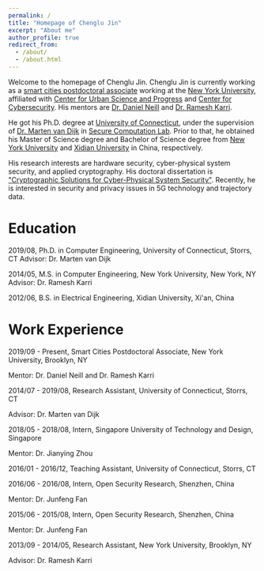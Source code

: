 ```yaml
---
permalink: /
title: "Homepage of Chenglu Jin"
excerpt: "About me"
author_profile: true
redirect_from: 
  - /about/
  - /about.html
---
```


Welcome to the homepage of Chenglu Jin. Chenglu Jin is currently working as a [smart cities postdoctoral associate](https://cusp.nyu.edu/profiles/chenglu-jin) working at the [New York University](https://www.nyu.edu/), affiliated with [Center for Urban Science and Progress](https://cusp.nyu.edu/) and [Center for Cybersecurity](http://cyber.nyu.edu/). His mentors are [Dr. Daniel Neill](https://cs.nyu.edu/~neill/) and [Dr. Ramesh Karri](https://engineering.nyu.edu/faculty/ramesh-karri).

He got his Ph.D. degree at [University of Connecticut](https://uconn.edu/), under the supervision of [Dr. Marten van Dijk](https://scl.engr.uconn.edu/people/marten/info.php) in [Secure Computation Lab](https://scl.engr.uconn.edu/index.php). Prior to that, he obtained his Master of Science degree and Bachelor of Science degree from [New York University](https://www.nyu.edu) and [Xidian University](https://en.xidian.edu.cn/) in China, respectively. 

His research interests are hardware security, cyber-physical system security, and applied cryptography. His doctoral dissertation is ["Cryptographic Solutions for Cyber-Physical System Security"](https://opencommons.uconn.edu/dissertations/2268/). Recently, he is interested in security and privacy issues in 5G technology and trajectory data.


# Education

2019/08, Ph.D. in Computer Engineering, University of Connecticut, Storrs, CT
Advisor: Dr. Marten van Dijk

2014/05, M.S. in Computer Engineering, New York University, New York, NY
Advisor: Dr. Ramesh Karri

2012/06, B.S. in Electrical Engineering, Xidian University, Xi'an, China

# Work Experience

2019/09 - Present, Smart Cities Postdoctoral Associate, New York University, Brooklyn, NY

Mentor: Dr. Daniel Neill and Dr. Ramesh Karri

2014/07 - 2019/08, Research Assistant, University of Connecticut, Storrs, CT

Advisor: Dr. Marten van Dijk

2018/05 - 2018/08, Intern, Singapore University of Technology and Design, Singapore

Mentor: Dr. Jianying Zhou

2016/01 - 2016/12, Teaching Assistant, University of Connecticut, Storrs, CT

2016/06 - 2016/08, Intern, Open Security Research, Shenzhen, China

Mentor: Dr. Junfeng Fan

2015/06 - 2015/08, Intern, Open Security Research, Shenzhen, China

Mentor: Dr. Junfeng Fan

2013/09 - 2014/05, Research Assistant, New York University, Brooklyn, NY

Advisor: Dr. Ramesh Karri
